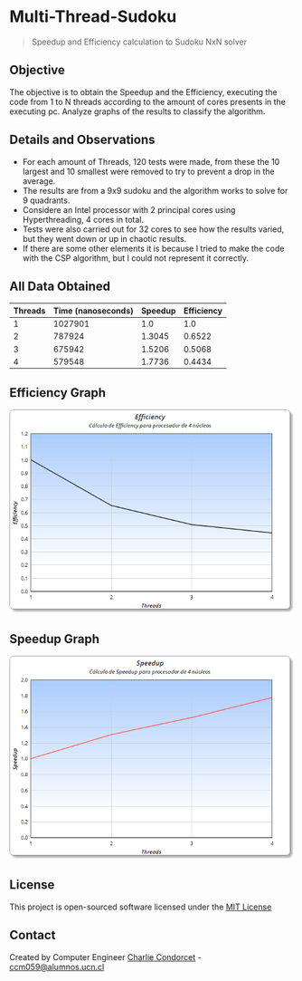 # Multi-Thread-Sudoku

> Speedup and Efficiency calculation to Sudoku NxN solver


## Objective 

The objective is to obtain the Speedup and the Efficiency, 
executing the code from 1 to N threads according to the amount 
of cores presents in the executing pc. Analyze graphs of the 
results to classify the algorithm.


## Details and Observations

* For each amount of Threads, 120 tests were made, from these the 10 largest and 10 smallest were removed to try to prevent a drop in the average.
* The results are from a 9x9 sudoku and the algorithm works to solve for 9 quadrants. 
* Considere an Intel processor with 2 principal cores using Hyperthreading, 4 cores in total.
* Tests were also carried out for 32 cores to see how the results varied, but they went down or up in chaotic results.
* If there are some other elements it is because I tried to make the code with the CSP algorithm, but I could not represent it correctly.


## All Data Obtained 

| Threads | Time (nanoseconds) | Speedup | Efficiency |
| --- | --- | --- | --- |
| 1   | 1027901 | 1.0     | 1.0     |
| 2   | 787924  | 1.3045  | 0.6522  |
| 3   | 675942  | 1.5206  | 0.5068  |
| 4   | 579548  | 1.7736  | 0.4434  |


## Efficiency Graph

![TheEfficiency](./img/efficiency.png) 


## Speedup Graph

![TheSpeedup](./img/speedup.png) 

## License

This project is open-sourced software licensed under the [MIT License](https://opensource.org/licenses/MIT)


## Contact

Created by Computer Engineer [Charlie Condorcet](https://github.com/charliecondorcet)	-	<ccm059@alumnos.ucn.cl>